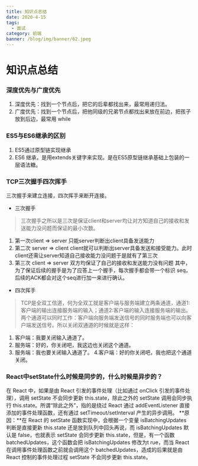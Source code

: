 ```yaml
---
title: 知识点总结
date: 2020-4-15
tags:
  - 面试
category: 前端
banner: /blog/img/banner/62.jpeg
---
```


# 知识点总结

### 深度优先与广度优先
1. 深度优先：找到一个节点后，把它的后辈都找出来，最常用递归法。
2. 广度优先：找到一个节点后，把他同级的兄弟节点都找出来放在前边，把孩子放到后边，最常用 while

### ES5与ES6继承的区别
1. ES5通过原型链实现继承
2. ES6 继承，是用extends关键字来实现。是在ES5原型链继承基础上包装的一层语法糖。

### TCP三次握手四次挥手
三次握手来建立连接，四次挥手来断开连接。  

- 三次握手  
> 三次握手之所以是三次是保证client和server均让对方知道自己的接收和发送能力没问题而保证的最小次数。

1. 第一次client => server 只能server判断出client具备发送能力
2. 第二次 server => client client就可以判断出server具备发送和接受能力。此时client还需让server知道自己接收能力没问题于是就有了第三次
3. 第三次 client => server 双方均保证了自己的接收和发送能力没有问题
其中，为了保证后续的握手是为了应答上一个握手，每次握手都会带一个标识 seq，后续的ACK都会对这个seq进行加一来进行确认。

- 四次挥手  
> TCP是全双工信道，何为全双工就是客户端与服务端建立两条通道，通道1:客户端的输出连接服务端的输入；通道2:客户端的输入连接服务端的输出。两个通道可以同时工作：客户端向服务端发送信号的同时服务端也可以向客户端发送信号。所以关闭双通道的时候就是这样：

1. 客户端：我要关闭输入通道了。
2. 服务端：好的，你关闭吧，我这边也关闭这个通道。
3. 服务端：我也要关闭输入通道了。
4.客户端：好的你关闭吧，我也把这个通道关闭。

### React中setState什么时候是同步的，什么时候是异步的？
在 React 中，如果是由 React 引发的事件处理（比如通过 onClick 引发的事件处理），调用 setState 不会同步更新 this.state，除此之外的 setState 调用会同步执行 this.state。所谓“除此之外”，指的是绕过 React 通过 addEventListener 直接添加的事件处理函数，还有通过 setTimeout/setInterval 产生的异步调用。
**原因：**在 React 的 setState 函数实现中，会根据一个变量 isBatchingUpdates 判断是直接更新 this.state 还是放到队列中回头再说，而 isBatchingUpdates 默认是 false，也就表示 setState 会同步更新 this.state，但是，有一个函数 batchedUpdates，这个函数会把 isBatchingUpdates 修改为t rue，而当 React 在调用事件处理函数之前就会调用这个 batchedUpdates，造成的后果就是由 React 控制的事件处理过程 setState 不会同步更新 this.state。